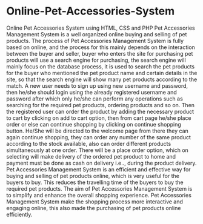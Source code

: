 # Online-Pet-Accessories-System
Online Pet Accessories System using HTML, CSS and PHP
Pet Accessories Management System is a well organized online buying and selling of pet products. The process of Pet Accessories Management System is fully based on online, and the process for this mainly depends on the interaction between the buyer and seller, buyer who enters the site for purchasing pet products will use a search engine for purchasing, the search engine will mainly focus on the database process, it is used to search the pet products for the buyer who mentioned the pet product name and certain details in the site, so that the search engine will show many pet products according to the match. A new user needs to sign up using new username and password, then he/she should login using the already registered username and password after which only he/she can perform any operations such as searching for the required pet products, ordering products and so on. Then the registered user can order the product by adding the necessary product to cart by clicking on add to cart option, then from cart page he/she place order or else can continue shopping by clicking on continue shopping button. He/She will be directed to the welcome page from there they can again continue shopping, they can order any number of the same product according to the stock available, also can order different products simultaneously at one order. There will be a place order option, which on selecting will make delivery of the ordered pet product to home and payment must be done as cash on delivery i.e.., during the product delivery. Pet Accessories Management System is an efficient and effective way for buying and selling of pet products online, which is very useful for the buyers to buy. This reduces the travelling time of the buyers to buy the required pet products. The aim of Pet Accessories Management System is to simplify and enhance the overall shopping experience. Pet Accessories Management System make the shopping process more interactive and engaging online, this also made the purchasing of pet products online efficiently.

